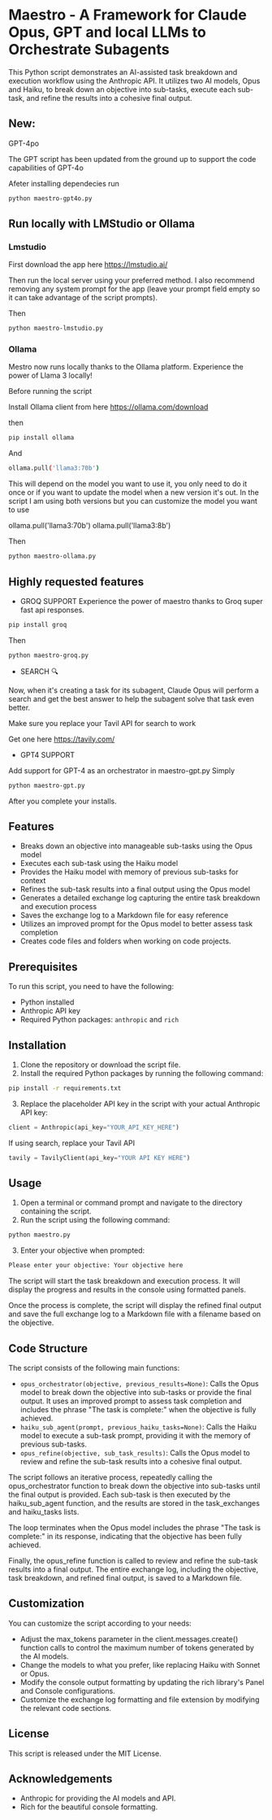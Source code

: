 # Maestro - A Framework for Claude Opus, GPT and local LLMs to Orchestrate Subagents


This Python script demonstrates an AI-assisted task breakdown and execution workflow using the Anthropic API. It utilizes two AI models, Opus and Haiku, to break down an objective into sub-tasks, execute each sub-task, and refine the results into a cohesive final output.

## New: 

GPT-4po

The GPT script has been updated from the ground up to support the code capabilities of GPT-4o

Afeter installing dependecies run

```bash
python maestro-gpt4o.py
```

## Run locally with LMStudio or Ollama

### Lmstudio

First download the app here
https://lmstudio.ai/

Then run the local server using your preferred method. I also recommend removing any system prompt for the app (leave your prompt field empty so it can take advantage of the script prompts).

Then
```bash
python maestro-lmstudio.py
```


### Ollama
Mestro now runs locally thanks to the Ollama platform. Experience the power of Llama 3 locally! 

Before running the script

Install Ollama client from here
https://ollama.com/download

then

```bash
pip install ollama
```
And 

```bash
ollama.pull('llama3:70b')
```
This will depend on the model you want to use it, you only need to do it once or if you want to update the model when a new version it's out.
In the script I am using both versions but you can customize the model you want to use

ollama.pull('llama3:70b')
ollama.pull('llama3:8b')

Then

```bash
python maestro-ollama.py
```

## Highly requested features
- GROQ SUPPORT
Experience the power of maestro thanks to Groq super fast api responses.
```bash
pip install groq
```
Then

```bash
python maestro-groq.py
```


- SEARCH 🔍

Now, when it's creating a task for its subagent, Claude Opus will perform a search and get the best answer to help the subagent solve that task even better.

Make sure you replace your Tavil API for search to work

Get one here https://tavily.com/
  
- GPT4 SUPPORT

Add support for GPT-4 as an orchestrator in maestro-gpt.py
Simply
```bash
python maestro-gpt.py
```

After you complete your installs.


## Features

- Breaks down an objective into manageable sub-tasks using the Opus model
- Executes each sub-task using the Haiku model
- Provides the Haiku model with memory of previous sub-tasks for context
- Refines the sub-task results into a final output using the Opus model
- Generates a detailed exchange log capturing the entire task breakdown and execution process
- Saves the exchange log to a Markdown file for easy reference
- Utilizes an improved prompt for the Opus model to better assess task completion
- Creates code files and folders when working on code projects.

## Prerequisites

To run this script, you need to have the following:

- Python installed
- Anthropic API key
- Required Python packages: `anthropic` and `rich`

## Installation

1. Clone the repository or download the script file.
2. Install the required Python packages by running the following command:

```bash
pip install -r requirements.txt
```

3. Replace the placeholder API key in the script with your actual Anthropic API key:

```python
client = Anthropic(api_key="YOUR_API_KEY_HERE")
```

If using search, replace your Tavil API
```python
tavily = TavilyClient(api_key="YOUR API KEY HERE")
```

## Usage

1. Open a terminal or command prompt and navigate to the directory containing the script.
2. Run the script using the following command:

```bash
python maestro.py
```

3. Enter your objective when prompted:

```bash
Please enter your objective: Your objective here
```

The script will start the task breakdown and execution process. It will display the progress and results in the console using formatted panels.

Once the process is complete, the script will display the refined final output and save the full exchange log to a Markdown file with a filename based on the objective.

## Code Structure

The script consists of the following main functions:

- `opus_orchestrator(objective, previous_results=None)`: Calls the Opus model to break down the objective into sub-tasks or provide the final output. It uses an improved prompt to assess task completion and includes the phrase "The task is complete:" when the objective is fully achieved.
- `haiku_sub_agent(prompt, previous_haiku_tasks=None)`: Calls the Haiku model to execute a sub-task prompt, providing it with the memory of previous sub-tasks.
- `opus_refine(objective, sub_task_results)`: Calls the Opus model to review and refine the sub-task results into a cohesive final output.

The script follows an iterative process, repeatedly calling the opus_orchestrator function to break down the objective into sub-tasks until the final output is provided. Each sub-task is then executed by the haiku_sub_agent function, and the results are stored in the task_exchanges and haiku_tasks lists.

The loop terminates when the Opus model includes the phrase "The task is complete:" in its response, indicating that the objective has been fully achieved.

Finally, the opus_refine function is called to review and refine the sub-task results into a final output. The entire exchange log, including the objective, task breakdown, and refined final output, is saved to a Markdown file.

## Customization

You can customize the script according to your needs:

- Adjust the max_tokens parameter in the client.messages.create() function calls to control the maximum number of tokens generated by the AI models.
- Change the models to what you prefer, like replacing Haiku with Sonnet or Opus.
- Modify the console output formatting by updating the rich library's Panel and Console configurations.
- Customize the exchange log formatting and file extension by modifying the relevant code sections.

## License

This script is released under the MIT License.

## Acknowledgements

- Anthropic for providing the AI models and API.
- Rich for the beautiful console formatting.
